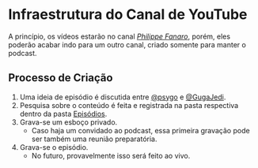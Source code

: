 # Infraestrutura do Canal de YouTube

A princípio, os vídeos estarão no canal [*Philippe Fanaro*][youtube], porém, eles poderão acabar indo para um outro canal, criado somente para manter o podcast.

## Processo de Criação

1. Uma ideia de episódio é discutida entre [@psygo][psygo] e [@GugaJedi][GugaJedi].
1. Pesquisa sobre o conteúdo é feita e registrada na pasta respectiva dentro da pasta [Episódios][episodios].
1. Grava-se um esboço privado.
    - Caso haja um convidado ao podcast, essa primeira gravação pode ser também uma reunião preparatória.
1. Grava-se o episódio.
    - No futuro, provavelmente isso será feito ao vivo.


[episodios]: Episódios/
[GugaJedi]: https://github.com/GugaJedi
[psygo]: https://github.com/psygo
[youtube]: https://www.youtube.com/c/PhilippeFanaro

